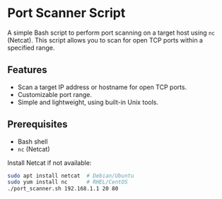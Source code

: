 # Port Scanner Script

A simple Bash script to perform port scanning on a target host using `nc` (Netcat). This script allows you to scan for open TCP ports within a specified range.

## Features

- Scan a target IP address or hostname for open TCP ports.
- Customizable port range.
- Simple and lightweight, using built-in Unix tools.

## Prerequisites

- Bash shell
- `nc` (Netcat)

Install Netcat if not available:
```bash
sudo apt install netcat  # Debian/Ubuntu
sudo yum install nc      # RHEL/CentOS
./port_scanner.sh 192.168.1.1 20 80
